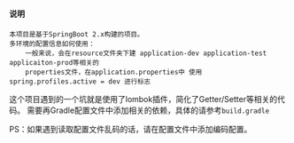 #### 说明

```text
本项目是基于SpringBoot 2.x构建的项目。
多环境的配置信息如何使用：
    一般来说，会在resource文件夹下建 application-dev application-test applicaiton-prod等相关的
    properties文件，在application.properties中 使用  spring.profiles.active = dev 进行标志

```

这个项目遇到的一个坑就是使用了lombok插件，简化了Getter/Setter等相关的代码。
需要再Gradle配置文件中添加相关的依赖，具体的请参考`build.gradle`

PS：如果遇到读取配置文件乱码的话，请在配置文件中添加编码配置。


